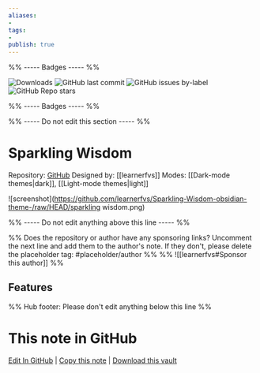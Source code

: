 ```yaml
---
aliases:
- 
tags: 
- 
publish: true
---
```


%% ----- Badges ----- %%

![Downloads](https://img.shields.io/badge/downloads-12402-573E7A?style=for-the-badge&logo=)
![GitHub last commit](https://img.shields.io/github/last-commit/learnerfvs/Sparkling-Wisdom-obsidian-theme-?color=573E7A&label=last%20update&logo=github&style=for-the-badge)
![GitHub issues by-label](https://img.shields.io/github/issues/learnerfvs/Sparkling-Wisdom-obsidian-theme-/help%20wanted?color=573E7A&logo=github&style=for-the-badge) 
![GitHub Repo stars](https://img.shields.io/github/stars/learnerfvs/Sparkling-Wisdom-obsidian-theme-?color=573E7A&logo=github&style=for-the-badge)

%% ----- Badges ----- %%

%% ----- Do not edit this section ----- %%

# Sparkling Wisdom

Repository: [GitHub](https://github.com/learnerfvs/Sparkling-Wisdom-obsidian-theme-)
Designed by: [[learnerfvs]]
Modes: [[Dark-mode themes|dark]], [[Light-mode themes|light]]



![screenshot](https://github.com/learnerfvs/Sparkling-Wisdom-obsidian-theme-/raw/HEAD/sparkling wisdom.png)

%% ----- Do not edit anything above this line ----- %% 

%% Does the repository or author have any sponsoring links? Uncomment the next line and add them to the author's note. If they don't, please delete the placeholder tag: #placeholder/author %%
%% ![[learnerfvs#Sponsor this author]] %%


## Features



%% Hub footer: Please don't edit anything below this line %%

# This note in GitHub

<span class="git-footer">[Edit In GitHub](https://github.dev/obsidian-community/obsidian-hub/blob/main/02%20-%20Community%20Expansions/02.05%20All%20Community%20Expansions/Themes/Sparkling%20Wisdom.md "git-hub-edit-note") | [Copy this note](https://raw.githubusercontent.com/obsidian-community/obsidian-hub/main/02%20-%20Community%20Expansions/02.05%20All%20Community%20Expansions/Themes/Sparkling%20Wisdom.md "git-hub-copy-note") | [Download this vault](https://github.com/obsidian-community/obsidian-hub/archive/refs/heads/main.zip "git-hub-download-vault") </span>
